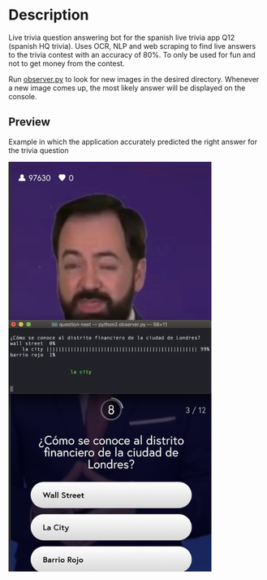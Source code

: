 # Description
Live trivia question answering bot for the spanish live trivia app Q12 (spanish HQ trivia). Uses OCR, NLP and web scraping to find live answers to the trivia contest with an accuracy of 80%. To only be used for fun and not to get money from the contest.

Run [observer.py](https://github.com/pablolluchr/question-next/blob/master/observer.py) to look for new images in the desired directory.
Whenever a new image comes up, the most likely answer will be displayed on the console.

## Preview
Example in which the application accurately predicted the right answer for the trivia question

<img src="https://raw.githubusercontent.com/pablolluchr/question-next/master/preview.png"  width="400"/>
